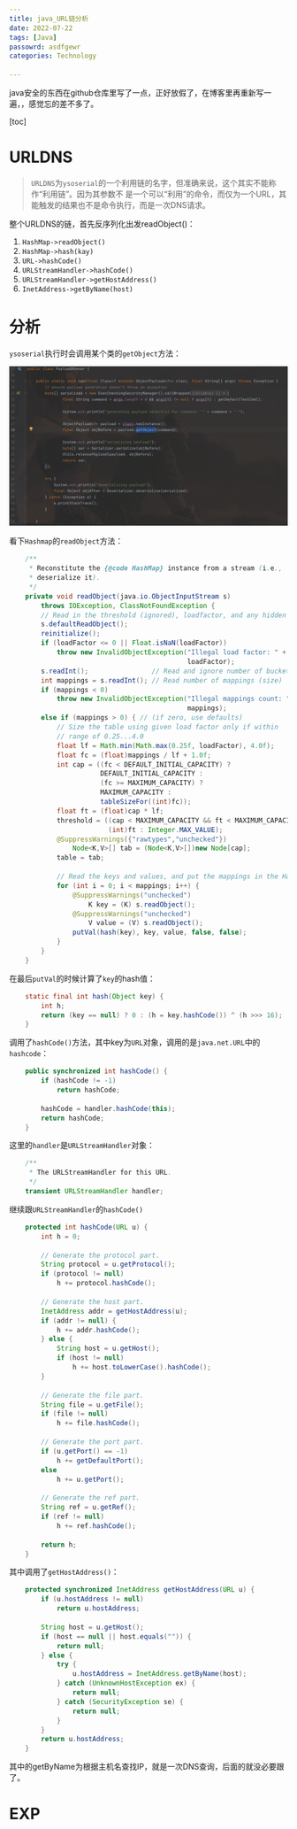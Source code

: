 ```yaml
---
title: java_URL链分析
date: 2022-07-22
tags: [Java]
passowrd: asdfgewr
categories: Technology

---
```


java安全的东西在github仓库里写了一点，正好放假了，在博客里再重新写一遍，，感觉忘的差不多了。

[toc]

# URLDNS

>   `URLDNS`为`ysoserial`的一个利用链的名字，但准确来说，这个其实不能称作“利⽤链”。因为其参数不 是⼀个可以“利⽤”的命令，⽽仅为⼀个URL，其能触发的结果也不是命令执⾏，⽽是⼀次DNS请求。

整个URLDNS的链，首先反序列化出发readObject()：

1.  `HashMap->readObject()`
2.  `HashMap->hash(kay)`
3.  `URL->hashCode()`
4.  `URLStreamHandler->hashCode()`
5.  `URLStreamHandler->getHostAddress()`
6.  `InetAddress->getByName(host)`



# 分析

`ysoserial`执行时会调用某个类的`getObject`方法：

![](Javasec-URL/image-20220722133055369.png)

看下`Hashmap`的`readObject`方法：

```java
    /**
     * Reconstitute the {@code HashMap} instance from a stream (i.e.,
     * deserialize it).
     */
    private void readObject(java.io.ObjectInputStream s)
        throws IOException, ClassNotFoundException {
        // Read in the threshold (ignored), loadfactor, and any hidden stuff
        s.defaultReadObject();
        reinitialize();
        if (loadFactor <= 0 || Float.isNaN(loadFactor))
            throw new InvalidObjectException("Illegal load factor: " +
                                             loadFactor);
        s.readInt();                // Read and ignore number of buckets
        int mappings = s.readInt(); // Read number of mappings (size)
        if (mappings < 0)
            throw new InvalidObjectException("Illegal mappings count: " +
                                             mappings);
        else if (mappings > 0) { // (if zero, use defaults)
            // Size the table using given load factor only if within
            // range of 0.25...4.0
            float lf = Math.min(Math.max(0.25f, loadFactor), 4.0f);
            float fc = (float)mappings / lf + 1.0f;
            int cap = ((fc < DEFAULT_INITIAL_CAPACITY) ?
                       DEFAULT_INITIAL_CAPACITY :
                       (fc >= MAXIMUM_CAPACITY) ?
                       MAXIMUM_CAPACITY :
                       tableSizeFor((int)fc));
            float ft = (float)cap * lf;
            threshold = ((cap < MAXIMUM_CAPACITY && ft < MAXIMUM_CAPACITY) ?
                         (int)ft : Integer.MAX_VALUE);
            @SuppressWarnings({"rawtypes","unchecked"})
                Node<K,V>[] tab = (Node<K,V>[])new Node[cap];
            table = tab;

            // Read the keys and values, and put the mappings in the HashMap
            for (int i = 0; i < mappings; i++) {
                @SuppressWarnings("unchecked")
                    K key = (K) s.readObject();
                @SuppressWarnings("unchecked")
                    V value = (V) s.readObject();
                putVal(hash(key), key, value, false, false);
            }
        }
    }
```

在最后`putVal`的时候计算了`key`的hash值：

```java
    static final int hash(Object key) {
        int h;
        return (key == null) ? 0 : (h = key.hashCode()) ^ (h >>> 16);
    }
```

调用了`hashCode()`方法，其中key为`URL`对象，调用的是`java.net.URL`中的`hashcode`：

```java
    public synchronized int hashCode() {
        if (hashCode != -1)
            return hashCode;

        hashCode = handler.hashCode(this);
        return hashCode;
    }
```

这里的`handler`是`URLStreamHandler`对象：

```java
    /**
     * The URLStreamHandler for this URL.
     */
    transient URLStreamHandler handler;
```

继续跟`URLStreamHandler`的`hashCode()`

```java
    protected int hashCode(URL u) {
        int h = 0;

        // Generate the protocol part.
        String protocol = u.getProtocol();
        if (protocol != null)
            h += protocol.hashCode();

        // Generate the host part.
        InetAddress addr = getHostAddress(u);
        if (addr != null) {
            h += addr.hashCode();
        } else {
            String host = u.getHost();
            if (host != null)
                h += host.toLowerCase().hashCode();
        }

        // Generate the file part.
        String file = u.getFile();
        if (file != null)
            h += file.hashCode();

        // Generate the port part.
        if (u.getPort() == -1)
            h += getDefaultPort();
        else
            h += u.getPort();

        // Generate the ref part.
        String ref = u.getRef();
        if (ref != null)
            h += ref.hashCode();

        return h;
    }
```

其中调用了`getHostAddress()`：

```java
    protected synchronized InetAddress getHostAddress(URL u) {
        if (u.hostAddress != null)
            return u.hostAddress;

        String host = u.getHost();
        if (host == null || host.equals("")) {
            return null;
        } else {
            try {
                u.hostAddress = InetAddress.getByName(host);
            } catch (UnknownHostException ex) {
                return null;
            } catch (SecurityException se) {
                return null;
            }
        }
        return u.hostAddress;
    }
```

其中的getByName为根据主机名查找IP，就是一次DNS查询，后面的就没必要跟了。

# EXP

